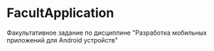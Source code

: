 # FacultApplication
Факультативное задание по дисциплине "Разработка мобильных приложений для Android устройств"
